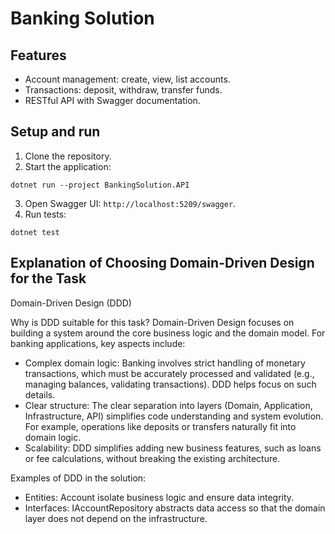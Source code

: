 # Banking Solution

## Features
- Account management: create, view, list accounts.
- Transactions: deposit, withdraw, transfer funds.
- RESTful API with Swagger documentation.

## Setup and run
1. Clone the repository.
2. Start the application:
```
dotnet run --project BankingSolution.API
```
3. Open Swagger UI: `http://localhost:5209/swagger`.
4. Run tests:
```
dotnet test
```

## Explanation of Choosing Domain-Driven Design for the Task
Domain-Driven Design (DDD)

Why is DDD suitable for this task?
Domain-Driven Design focuses on building a system around the core business logic and the domain model. For banking applications, key aspects include:

- Complex domain logic: Banking involves strict handling of monetary transactions, which must be accurately processed and validated (e.g., managing balances, validating transactions). DDD helps focus on such details.
- Clear structure: The clear separation into layers (Domain, Application, Infrastructure, API) simplifies code understanding and system evolution. For example, operations like deposits or transfers naturally fit into domain logic.
- Scalability: DDD simplifies adding new business features, such as loans or fee calculations, without breaking the existing architecture.

Examples of DDD in the solution:

- Entities: Account isolate business logic and ensure data integrity.
- Interfaces: IAccountRepository abstracts data access so that the domain layer does not depend on the infrastructure.